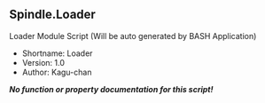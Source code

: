 Spindle.Loader
--------------
Loader Module Script (Will be auto generated by BASH Application)

* Shortname: Loader
* Version: 1.0
* Author: Kagu-chan

***No function or property documentation for this script!***
